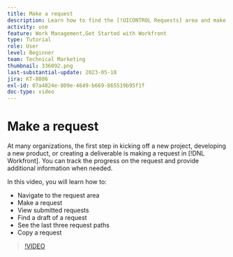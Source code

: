 ```yaml
---
title: Make a request
description: Learn how to find the [!UICONTROL Requests] area and make a request in [!DNL  Workfront]. Then learn how to view submitted and draft requests.
activity: use
feature: Work Management,Get Started with Workfront
type: Tutorial
role: User
level: Beginner
team: Technical Marketing
thumbnail: 336092.png
last-substantial-update: 2023-05-18
jira: KT-8806
exl-id: 07a4824e-809e-4649-b669-865519b95f1f
doc-type: video
---
```

# Make a request

At many organizations, the first step in kicking off a new project, developing a new product, or creating a deliverable is making a request in [!DNL Workfront]. You can track the progress on the request and provide additional information when needed.

In this video, you will learn how to:

* Navigate to the request area
* Make a request
* View submitted requests
* Find a draft of a request
* See the last three request paths
* Copy a request

>[!VIDEO](https://video.tv.adobe.com/v/336092/?quality=12&learn=on)
